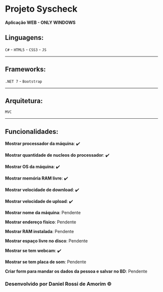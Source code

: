 ﻿<h1>Projeto Syscheck</h1>
<p><strong>Aplicação WEB - ONLY WINDOWS</strong></p>


## Linguagens:
`C#` - `HTML5` - `CSS3` - `JS`
<hr>

## Frameworks:
`.NET 7` - `Bootstrap`
<hr>

## Arquitetura:
`MVC`
<hr>

## Funcionalidades:

<p><strong>Mostrar processador da máquina</strong>: ✔️</p>
<p><strong>Mostrar quantidade de nucleos do processador</strong>: ✔️</p>
<p><strong>Mostrar OS da máquina</strong>: ✔️</p>
<p><strong>Mostrar memória RAM livre</strong>: ✔️</p>
<p><strong>Mostrar velocidade de download</strong>: ✔️</p>
<p><strong>Mostrar velocidade de upload</strong>: ✔️</p>
<p><strong>Mostrar nome da máquina</strong>: Pendente</p>
<p><strong>Mostrar endereço físico</strong>: Pendente</p>
<p><strong>Mostrar RAM instalada</strong>: Pendente</p>
<p><strong>Mostrar espaço livre no disco</strong>: Pendente</p>
<p><strong>Mostrar se tem webcam</strong>: ✔️</p>
<p><strong>Mostrar se tem placa de som</strong>: Pendente</p>
<p><strong>Criar form para mandar os dados da pessoa e salvar no BD</strong>: Pendente</p>

### Desenvolvido por Daniel Rossi de Amorim &copy;


